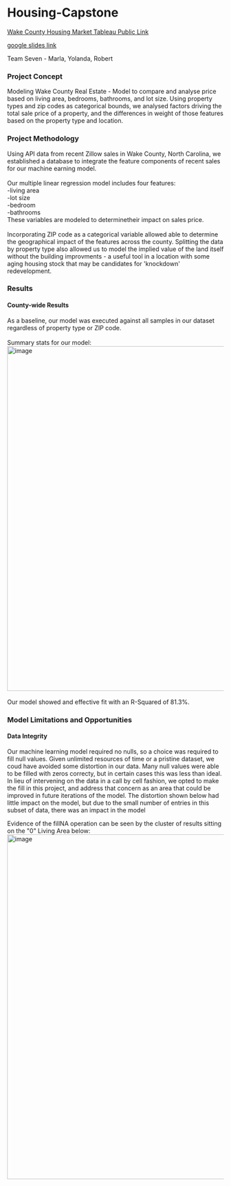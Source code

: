 # Housing-Capstone

[Wake County Housing Market Tableau Public Link](https://public.tableau.com/app/profile/robert.goldman6612/viz/HousingCapstonev1/PricebyZIP#1)

[google slides link](https://docs.google.com/presentation/d/10USQNb0KSiE5zFjwAf4Sc2X2k86vipconO21IdbKrnU/edit?usp=sharing)

Team Seven - Marla, Yolanda, Robert<br>

### Project Concept
Modeling Wake County Real Estate - Model to compare and analyse price based on living area, bedrooms, bathrooms, and lot size.  Using property types and zip codes as categorical bounds, we analysed factors driving the total sale price of a property, and the differences in weight of those features based on the property type and location.   <br>

### Project Methodology
Using API data from recent Zillow sales in Wake County, North Carolina, we established a database to integrate the feature components of recent sales for our machine earning model.<br>  
Our multiple linear regression model includes four features:<br>-living area<br>-lot size<br>-bedroom<br>-bathrooms<br>
These variables are modeled to determinetheir impact on sales price.<br>  
Incorporating ZIP code as a categorical variable allowed able to determine the geographical impact of the features across the county.  Splitting the data by property type also allowed us to model the implied value of the land itself without the building improvments - a useful tool in a location with some aging housing stock that may be candidates for 'knockdown' redevelopment.<br>

### Results
#### County-wide Results
As a baseline, our model was executed against all samples in our dataset regardless of property type or ZIP code.<br><br>  Summary stats for our model:<br>
<img width="800" alt="image" src="https://user-images.githubusercontent.com/100323377/183260227-d366b067-ea27-4d28-96f7-7eb952569deb.png"><br><br>
Our model showed and effective fit with an R-Squared of 81.3%.<br>


### Model Limitations and Opportunities
#### Data Integrity
Our machine learning model required no nulls, so a choice was required to fill null values.  Given unlimited resources of time or a pristine dataset, we coud have avoided some distortion in our data.  Many null values were able to be filled with zeros correcty, but in certain cases this was less than ideal.  In lieu of intervening on the data in a call by cell fashion, we opted to make the fill in this project, and address that concern as an area that could be improved in future iterations of the model.  The distortion shown below had little impact on the model, but due to the small number of entries in this subset of data, there was an impact in the model<br>

Evidence of the fillNA operation can be seen by the cluster of results sitting on the "0" Living Area below:
<img width="800" alt="image" src="https://user-images.githubusercontent.com/100323377/183260196-c2666610-acac-4144-82ab-2dbf2a9740ac.png"><br>




